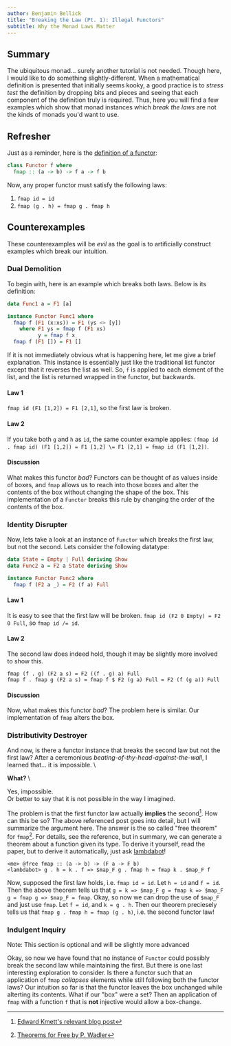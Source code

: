 ```yaml
---
author: Benjamin Bellick
title: "Breaking the Law (Pt. 1): Illegal Functors"
subtitle: Why the Monad Laws Matter
---
```

<!--- Alternative title: Illegal monads? -->

## Summary

The ubiquitous monad... surely another tutorial is not needed. 
Though here, I would like to do something slightly-different. 
When a mathematical definition is presented that initially seems kooky, a good practice is to *stress test* the definition by dropping bits and pieces and seeing that each component of the definition truly is required. 
Thus, here you will find a few examples which show that monad instances which *break the laws* are not the kinds of monads you'd want to use. 

## Refresher
Just as a reminder, here is the [definition of a functor](https://wiki.haskell.org/Functor):
```Haskell
class Functor f where
  fmap :: (a -> b) -> f a -> f b
```
Now, any proper functor must satisfy the following laws:

1. `fmap id = id`
2. `fmap (g . h) = fmap g . fmap h`

## Counterexamples
These counterexamples will be _evil_ as the goal is to artificially construct examples which break our intuition. 

### Dual Demolition
To begin with, here is an example which breaks both laws.
Below is its definition:
```haskell
data Func1 a = F1 [a]

instance Functor Func1 where
  fmap f (F1 (x:xs)) = F1 (ys <> [y])
	where F1 ys = fmap f (F1 xs)
		  y = fmap f x
  fmap f (F1 []) = F1 []
```
If it is not immediately obvious what is happening here, 
let me give a brief explanation. 
This instance is essentially just like the traditional list functor
except that it reverses the list as well.
So, `f` is applied to each element of the list, and the list is returned wrapped in the functor, but backwards.

#### Law 1
`fmap id (F1 [1,2]) = F1 [2,1]`, so the first law is broken.

#### Law 2
If you take both `g` and `h` as `id`, the same counter example applies:
`(fmap id . fmap id) (F1 [1,2]) = F1 [1,2] \= F1 [2,1] = fmap id (F1 [1,2])`.

#### Discussion
What makes this functor _bad_? 
Functors can be thought of as values inside of boxes, and `fmap` allows us to reach into those boxes and 
alter the contents of the box without changing the shape of the box. 
This implementation of a `Functor` breaks this rule by changing the order of the contents of the box.


### Identity Disrupter
Now, lets take a look at an instance of `Functor` which breaks the 
first law, but not the second.
Lets consider the following datatype:
```haskell
data State = Empty | Full deriving Show
data Func2 a = F2 a State deriving Show

instance Functor Func2 where
  fmap f (F2 a _) = F2 (f a) Full
```

#### Law 1 
It is easy to see that the first law will be broken. 
`fmap id (F2 0 Empty) = F2 0 Full`, so `fmap id /= id`.

#### Law 2
The second law does indeed hold, though it may be slightly more involved to show this.
```
fmap (f . g) (F2 a s) = F2 ((f . g) a) Full
fmap f . fmap g (F2 a s) = fmap f $ F2 (g a) Full = F2 (f (g a)) Full
```

#### Discussion
Now, what makes this functor _bad_? 
The problem here is similar. 
Our implementation of `fmap` alters the box. 

### Distributivity Destroyer
And now, is there a functor instance that breaks the second law but not the first law? 
After a ceremonious _beating-of-thy-head-against-the-wall_, 
I learned that... it is impossible. \

**What?** \

Yes, impossible. \
Or better to say that it is not possible in the way I imagined. 

The problem is that the first functor law actually **implies** the second[^1].
How can this be so? 
The above referenced post goes into detail, but I will summarize the argument here.
The answer is the so called "free theorem" for `fmap`[^2].
For details, see the reference, but in summary, we can generate
a theorem about a function given its type. 
To derive it yourself, read the paper, 
but to derive it automatically, just ask [lambdabot](https://wiki.haskell.org/Lambdabot)!
```console
<me> @free fmap :: (a -> b) -> (F a -> F b)
<lambdabot> g . h = k . f => $map_F g . fmap h = fmap k . $map_F f
```
Now, supposed the first law holds, i.e. `fmap id = id`.
Let `h = id` and `f = id`. 
Then the above theorem tells us that
`g = k => $map_F g = fmap k => $map_F g = fmap g => $map_F = fmap`.
Okay, so now we can drop the use of `$map_F` and just use `fmap`.
Let `f = id`, and `k = g . h`. 
Then our theorem preciesely tells us that 
`fmap g . fmap h = fmap (g . h)`, i.e. the second functor law!

### Indulgent Inquiry
<a-custom-element>
<p class="deemphasize">
Note: This section is optional and will be slightly more advanced
</p>
</a-custom-element>

Okay, so now we have found that no instance of `Functor` could possibly break the second
law while maintaining the first. 
But there is one last interesting exploration to consider. 
Is there a functor such that an application of `fmap` _collapses_ elements while still following
both the functor laws? 
Our intuition so far is that the functor leaves the box unchanged while alterting its contents.
What if our "box" were a set? 
Then an application of `fmap` with a function `f` that is **not** injective would allow a 
box-change.





[^1]: [Edward Kmett's relevant blog post](https://www.schoolofhaskell.com/user/edwardk/snippets/fmap)
[^2]: [Theorems for Free by P. Wadler](https://people.mpi-sws.org/~dreyer/tor/papers/wadler.pdf)
[^3]: [Categorical Programming for Data Types with
Restricted Parametricity by D. Orchard & A. Mycroft](https://www.cs.kent.ac.uk/people/staff/dao7/drafts/tfp-structures-orchard12.pdf)
